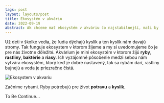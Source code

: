 ```yaml
---
tags: post
layout: layouts/post
title: Ekosystém v akváriu
date: 2022-09-19
abstract: Ak chceme mať ekosystém v akváriu čo najstabilnejší, mali by sme poznať zakladné procesy, ktoré v ňom prebiehajú.
---
```

Už deti v školke vedia, že ľudia dýchajú kyslík a ten kyslík nám davajú stromy.
Tak funguje ekosystem v ktorom žijeme a my si uvedomujeme čo je pre nás životne dôležité.
Akvárium je mini ekosystém v ktorom žijú **ryby**, **rastliny**, **baktérie** a **riasy**.
Ich vyzájomné pôsobenie medzi sebou nám vytvára ekosystém, ktorý keď je dobre nastavený, tak sa rybám darí, rastliny bujnejú a voda je priezračne čistá.

![Ekosystem v akvariu](assets/img/akvaristika2.jpg)

Začnime rybami. Ryby potrebujú pre život **potravu** a **kyslík**.

To Be Continue...